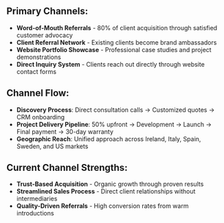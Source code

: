 ## Primary Channels:

- **Word-of-Mouth Referrals** - 80% of client acquisition through satisfied customer advocacy
- **Client Referral Network** - Existing clients become brand ambassadors
- **Website Portfolio Showcase** - Professional case studies and project demonstrations
- **Direct Inquiry System** - Clients reach out directly through website contact forms

## Channel Flow:

- **Discovery Process**: Direct consultation calls → Customized quotes → CRM onboarding
- **Project Delivery Pipeline**: 50% upfront → Development → Launch → Final payment → 30-day warranty
- **Geographic Reach**: Unified approach across Ireland, Italy, Spain, Sweden, and US markets

## Current Channel Strengths:

- **Trust-Based Acquisition** - Organic growth through proven results
- **Streamlined Sales Process** - Direct client relationships without intermediaries
- **Quality-Driven Referrals** - High conversion rates from warm introductions
